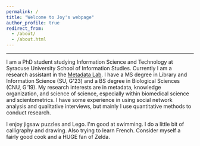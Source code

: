```yaml
---
permalink: /
title: "Welcome to Joy's webpage"
author_profile: true
redirect_from: 
  - /about/
  - /about.html
---
```


------
I am a PhD student studying Information Science and Technology at Syracuse University School of Information Studies. Currently I am a research assistant in the <a href="https://lab.metadataetc.org/">Metadata Lab</a>. I have a MS degree in Library and Information Science (SU, G'23) and a BS degree in Biological Sciences (CNU, G'19). My research interests are in metadata, knowledge organization, and science of science, especially within biomedical science and scientometrics. I have some experience in using social network analysis and qualitative interviews, but mainly I use quantitative methods to conduct research.

I enjoy jigsaw puzzles and Lego. I'm good at swimming. I do a little bit of calligraphy and drawing. Also trying to learn French. Consider myself a fairly good cook and a HUGE fan of Zelda.
